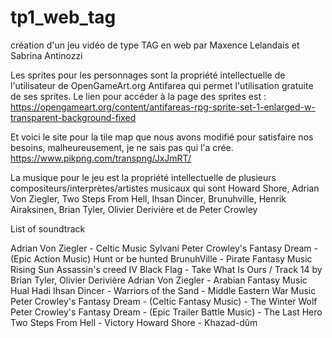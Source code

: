 # tp1_web_tag
création d'un jeu vidéo de type TAG en web
par Maxence Lelandais et Sabrina Antinozzi


Les sprites pour les personnages sont la propriété intellectuelle de l'utilisateur 
de OpenGameArt.org Antifarea qui permet l'utilisation gratuite de ses sprites.
Le lien pour accéder à la page des sprites est : 
https://opengameart.org/content/antifareas-rpg-sprite-set-1-enlarged-w-transparent-background-fixed

Et voici le site pour la tile map que nous avons modifié pour satisfaire nos besoins, malheureusement, je ne sais pas qui l'a crée.
https://www.pikpng.com/transpng/JxJmRT/

La musique pour le jeu est la propriété intellectuelle de plusieurs compositeurs/interprètes/artistes musicaux qui sont Howard Shore, Adrian Von Ziegler, Two Steps From Hell, Ihsan Dincer, Brunuhville, Henrik Airaksinen, Brian Tyler, Olivier Derivière et de Peter Crowley

List of soundtrack

Adrian Von Ziegler - Celtic Music Sylvani
Peter Crowley's Fantasy Dream - (Epic Action Music) Hunt or be hunted
BrunuhVille - Pirate Fantasy Music Rising Sun
Assassin's creed IV Black Flag - Take What Is Ours / Track 14 by Brian Tyler, Olivier Derivière
Adrian Von Ziegler - Arabian Fantasy Music Hual Hadi
Ihsan Dincer - Warriors of the Sand - Middle Eastern War Music
Peter Crowley's Fantasy Dream - (Celtic Fantasy Music) - The Winter Wolf
Peter Crowley's Fantasy Dream - (Epic Trailer Battle Music) - The Last Hero
Two Steps From Hell - Victory
Howard Shore - Khazad-dûm